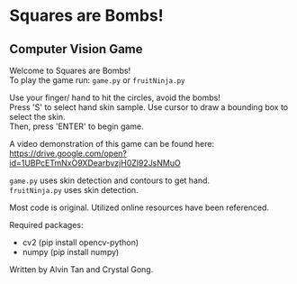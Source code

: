 # Squares are Bombs!
## Computer Vision Game

Welcome to Squares are Bombs!  
To play the game run: ```game.py``` or ```fruitNinja.py``` 

Use your finger/ hand to hit the circles, avoid the bombs!  
Press 'S' to select hand skin sample. Use cursor to draw a bounding box to select the skin.  
Then, press 'ENTER' to begin game.  

A video demonstration of this game can be found here: https://drive.google.com/open?id=1UBPcETmNxO9XDearbvzjH0Zl92JsNMuO

```game.py``` uses skin detection and contours to get hand.  
```fruitNinja.py``` uses skin detection.  

Most code is original. Utilized online resources have been referenced.   

Required packages:
- cv2 (pip install opencv-python)
- numpy (pip install numpy)

Written by Alvin Tan and Crystal Gong.
